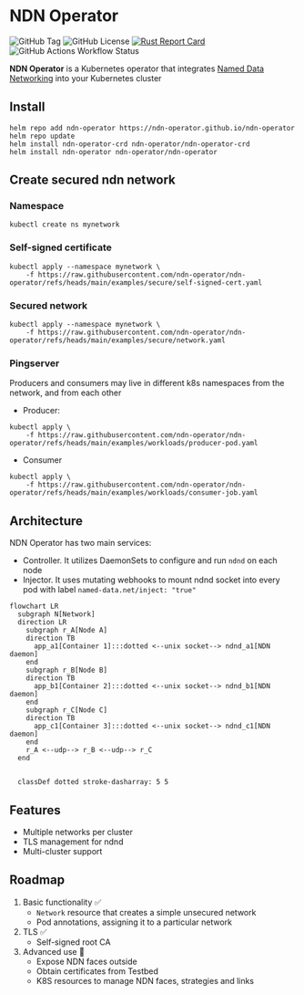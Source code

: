 # NDN Operator
![GitHub Tag](https://img.shields.io/github/v/tag/ndn-operator/ndn-operator?filter=v*&style=flat&label=version)
![GitHub License](https://img.shields.io/github/license/ndn-operator/ndn-operator)
[![Rust Report Card](https://rust-reportcard.xuri.me/badge/github.com/ndn-operator/ndn-operator)](https://rust-reportcard.xuri.me/report/github.com/ndn-operator/ndn-operator)
![GitHub Actions Workflow Status](https://img.shields.io/github/actions/workflow/status/ndn-operator/ndn-operator/docker-push.yaml)

**NDN Operator** is a Kubernetes operator that integrates [Named Data Networking](https://github.com/named-data) into your Kubernetes cluster

## Install
```shell
helm repo add ndn-operator https://ndn-operator.github.io/ndn-operator
helm repo update
helm install ndn-operator-crd ndn-operator/ndn-operator-crd
helm install ndn-operator ndn-operator/ndn-operator
```
## Create secured ndn network

### Namespace
```shell
kubectl create ns mynetwork
```
### Self-signed certificate
```
kubectl apply --namespace mynetwork \
    -f https://raw.githubusercontent.com/ndn-operator/ndn-operator/refs/heads/main/examples/secure/self-signed-cert.yaml
```
### Secured network
```shell
kubectl apply --namespace mynetwork \
    -f https://raw.githubusercontent.com/ndn-operator/ndn-operator/refs/heads/main/examples/secure/network.yaml
```
### Pingserver
Producers and consumers may live in different k8s namespaces from the network, and from each other
* Producer:
```shell
kubectl apply \
    -f https://raw.githubusercontent.com/ndn-operator/ndn-operator/refs/heads/main/examples/workloads/producer-pod.yaml
```
* Consumer
```shell
kubectl apply \
    -f https://raw.githubusercontent.com/ndn-operator/ndn-operator/refs/heads/main/examples/workloads/consumer-job.yaml
```

## Architecture
NDN Operator has two main services:
* Controller. It utilizes DaemonSets to configure and run `ndnd` on each node
* Injector. It uses mutating webhooks to mount ndnd socket into every pod with label `named-data.net/inject: "true"`
```mermaid
flowchart LR
  subgraph N[Network]
  direction LR
    subgraph r_A[Node A]
    direction TB
      app_a1[Container 1]:::dotted <--unix socket--> ndnd_a1[NDN daemon]
    end
    subgraph r_B[Node B]
    direction TB
      app_b1[Container 2]:::dotted <--unix socket--> ndnd_b1[NDN daemon]
    end
    subgraph r_C[Node C]
    direction TB
      app_c1[Container 3]:::dotted <--unix socket--> ndnd_c1[NDN daemon]
    end
    r_A <--udp--> r_B <--udp--> r_C
  end


  classDef dotted stroke-dasharray: 5 5
```

## Features
* Multiple networks per cluster
* TLS management for ndnd
* Multi-cluster support

## Roadmap
1. Basic functionality ✅
    * `Network` resource that creates a simple unsecured network
    * Pod annotations, assigning it to a particular network
1. TLS ✅
    * Self-signed root CA
1. Advanced use 🚧
    * Expose NDN faces outside
    * Obtain certificates from Testbed
    * K8S resources to manage NDN faces, strategies and links
